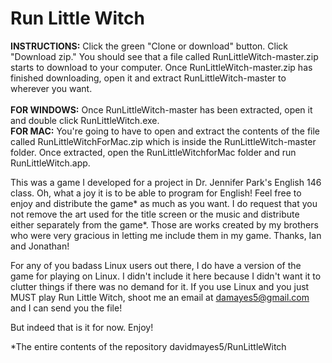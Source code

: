# Run Little Witch
**INSTRUCTIONS:** Click the green "Clone or download" button.  Click "Download zip."  You should see that a file called RunLittleWitch-master.zip starts to download to your computer.  Once RunLittleWitch-master.zip has finished downloading, open it and extract RunLittleWitch-master to wherever you want.  <br>    <br>**FOR WINDOWS:** Once RunLittleWitch-master has been extracted, open it and double click RunLittleWitch.exe.
<br>    **FOR MAC:** You're going to have to open and extract the contents of the file called RunLittleWitchForMac.zip which is inside the RunLittleWitch-master folder.  Once extracted, open the RunLittleWitchforMac folder and run RunLittleWitch.app.

This was a game I developed for a project in Dr. Jennifer Park's English 146 class. Oh, what a joy it is to be able to program for English! Feel free to enjoy and distribute the game* as much as you want. I do request that you not remove the art used for the title screen or the music and distribute either separately from the game*. Those are works created by my brothers who were very gracious in letting me include them in my game. Thanks, Ian and Jonathan!

For any of you badass Linux users out there, I do have a version of the game for playing on Linux.  I didn't include it here because I didn't want it to clutter things if there was no demand for it.  If you use Linux and you just MUST play Run Little Witch, shoot me an email at damayes5@gmail.com and I can send you the file!

But indeed that is it for now. Enjoy!

\*The entire contents of the repository davidmayes5/RunLittleWitch

